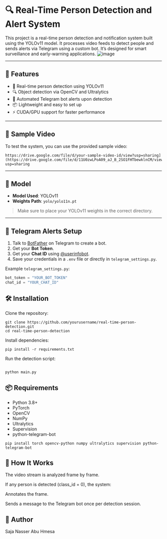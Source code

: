 # 🔍 Real-Time Person Detection and Alert System

This project is a real-time person detection and notification system built using the YOLOv11 model. It processes video feeds to detect people and sends alerts via Telegram using a custom bot. It’s designed for smart surveillance and early-warning applications.
![image](https://github.com/user-attachments/assets/cd5944df-a951-468a-85ff-0dd2fddafb21)

---

## 🚀 Features

- 🎥 Real-time person detection using YOLOv11
- 🔍 Object detection via OpenCV and Ultralytics
- 🤖 Automated Telegram bot alerts upon detection
- 📦 Lightweight and easy to set up
- ⚡ CUDA/GPU support for faster performance

---

## 📁 Sample Video

To test the system, you can use the provided sample video:


```
https://drive.google.com/file/d/your-sample-video-id/view?usp=sharing](https://drive.google.com/file/d/11U0zwLPoA09_aJ_B_2SO1FHTbewklnCM/view?usp=sharing
```


---

## 🧠 Model

- **Model Used**: YOLOv11  
- **Weights Path**: `yolo/yolo11n.pt`

> Make sure to place your YOLOv11 weights in the correct directory.

---

## 💬 Telegram Alerts Setup

1. Talk to [BotFather](https://t.me/BotFather) on Telegram to create a bot.
2. Get your **Bot Token**.
3. Get your **Chat ID** using [@userinfobot](https://t.me/userinfobot).
4. Save your credentials in a `.env` file or directly in `telegram_settings.py`.

Example `telegram_settings.py`:

```python
bot_token = "YOUR_BOT_TOKEN"
chat_id = "YOUR_CHAT_ID"
```

## 🛠️ Installation
Clone the repository:
```
git clone https://github.com/yourusername/real-time-person-detection.git
cd real-time-person-detection
```
Install dependencies:
```
pip install -r requirements.txt
```
Run the detection script:
```

python main.py
```
## 📦 Requirements

* Python 3.8+
* PyTorch
* OpenCV
* NumPy
* Ultralytics
* Supervision
* python-telegram-bot
```
pip install torch opencv-python numpy ultralytics supervision python-telegram-bot
```
## 🧪 How It Works
The video stream is analyzed frame by frame.

If any person is detected (class_id = 0), the system:

Annotates the frame.

Sends a message to the Telegram bot once per detection session.

## 👤 Author
Saja Nasser Abu Hmesa
